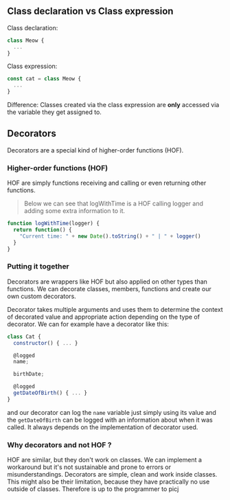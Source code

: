 ## Class declaration vs Class expression
Class declaration: 
```js
class Meow {
  ...
}
```

Class expression:
```js
const cat = class Meow {
  ...
}
```

Difference: Classes created via the class expression are **only** accessed via the variable they get assigned to.

## Decorators
Decorators are a special kind of higher-order functions (HOF). 

### Higher-order functions (HOF)
HOF are simply functions receiving and calling or even returning other functions.

> Below we can see that logWithTime is a HOF calling logger and adding some extra information to it.

```js
function logWithTime(logger) {
  return function() {
    "Current time: " + new Date().toString() + " | " + logger()
  }
}
```

### Putting it together
Decorators are wrappers like HOF but also applied on other types than functions. We can decorate classes, members, functions and create our own custom decorators.

Decorator takes multiple arguments and uses them to determine the context of decorated value and appropriate action depending on the type of decorator. We can for example have a decorator like this:

```js
class Cat {
  constructor() { ... }

  @logged
  name;

  birthDate;

  @logged
  getDateOfBirth() { ... }
}
```

and our decorator can log the `name` variable just simply using its value and the `getDateOfBirth` can be logged with an information about when it was called. It always depends on the implementation of decorator used.

### Why decorators and not HOF ?
HOF are similar, but they don't work on classes. We can implement a workaround but it's not sustainable and prone to errors or misunderstandings. Decorators are simple, clean and work inside classes. This might also be their limitation, because they have practically no use outside of classes. Therefore is up to the programmer to picj 
